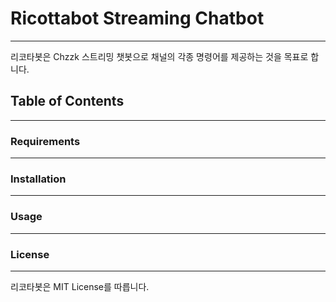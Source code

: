 # Ricottabot Streaming Chatbot
---
리코타봇은 Chzzk 스트리밍 챗봇으로 채널의 각종 명령어를 제공하는 것을 목표로 합니다.

## Table of Contents
---

### Requirements
---

### Installation
---

### Usage
---

### License
---
리코타봇은 MIT License를 따릅니다.